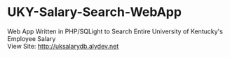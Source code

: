 # UKY-Salary-Search-WebApp
Web App Written in PHP/SQLight to Search Entire University of Kentucky's Employee Salary <br />
View Site: <a href="http://uksalarydb.alydev.net" tartget="_blank"> http://uksalarydb.alydev.net </a>
